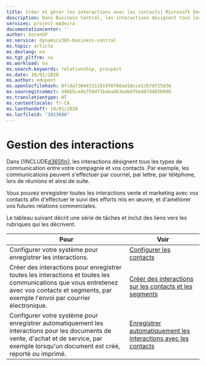 ```yaml
---
title: Créer et gérer les interactions avec les contacts| Microsoft Docs
description: Dans Business Central, les interactions désignent tous les types de communication entre votre compagnie et vos contacts. Par exemple, les communications peuvent s'effectuer par courriel, par lettre, par téléphone, lors de réunions et ainsi de suite.
services: project-madeira
documentationcenter: ''
author: SorenGP
ms.service: dynamics365-business-central
ms.topic: article
ms.devlang: na
ms.tgt_pltfrm: na
ms.workload: na
ms.search.keywords: relationship, prospect
ms.date: 10/01/2020
ms.author: edupont
ms.openlocfilehash: 0fcdaf30443151919f0760ad18cce1cb7df25d36
ms.sourcegitcommit: ddbb5cede750df1baba4b3eab8fbed6744b5b9d6
ms.translationtype: HT
ms.contentlocale: fr-CA
ms.lasthandoff: 10/01/2020
ms.locfileid: "3923680"
---
```

# <a name="managing-interactions"></a>Gestion des interactions
Dans [!INCLUDE[d365fin](includes/d365fin_md.md)], les interactions désignent tous les types de communication entre votre compagnie et vos contacts. Par exemple, les communications peuvent s'effectuer par courriel, par lettre, par téléphone, lors de réunions et ainsi de suite.

Vous pouvez enregistrer toutes les interactions vente et marketing avec vos contacts afin d'effectuer le suivi des efforts mis en œuvre, et d'améliorer vos futures relations commerciales.

Le tableau suivant décrit une série de tâches et inclut des liens vers les rubriques qui les décrivent.

| Pour | Voir |
| --- | --- |
| Configurer votre système pour enregistrer les interactions. |[Configurer les contacts](marketing-setup-contacts.md) |
|Créer des interactions pour enregistrer toutes les interactions et toutes les communications que vous entretenez avec vos contacts et segments, par exemple l'envoi par courrier électronique.|[Créer des interactions sur les contacts et les segments](marketing-how-create-interactions.md)|
|Configurer votre système pour enregistrer automatiquement les interactions pour les documents de vente, d'achat et de service, par exemple lorsqu'un document est créé, reporté ou imprimé.|[Enregistrer automatiquement les interactions avec les contacts](marketing-auto-record-interactions.md)|
